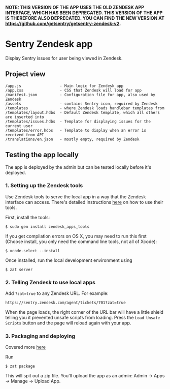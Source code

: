 **NOTE: THIS VERSION OF THE APP USES THE OLD ZENDESK APP INTERFACE, WHICH HAS BEEN DEPRECATED. THIS VERSION OF THE APP IS THEREFORE ALSO DEPRECATED. YOU CAN FIND THE NEW VERSION AT https://github.com/getsentry/getsentry-zendesk-v2.**

# Sentry Zendesk app

Display Sentry issues for user being viewed in Zendesk.

## Project view

    /app.js                 - Main logic for Zendesk app
    /app.css                - CSS that Zendesk will load for app
    /manifest.json          - Configuration file for app, also used by Zendesk
    /assets                 - contains Sentry icon, required by Zendesk
    /templates              - where Zendesk loads handlebar templates from
    /templates/layout.hdbs  - Default Zendesk template, which all others are inserted into
    /templates/issues.hdbs  - Template for displaying issues for the current user
    /templates/error.hdbs   - Template to display when an error is received from API
    /translations/en.json   - mostly empty, required by Zendesk

## Testing the app locally

The app is deployed by the admin but can be tested locally before it's deployed.

### 1. Setting up the Zendesk tools

Use Zendesk tools to serve the local app in a way that the Zendesk interface can access. There's detailed instructions [here](https://help.zendesk.com/hc/en-us/articles/229489288-Installing-and-using-the-Zendesk-apps-tools) on how to use their tools.

First, install the tools:

    $ sudo gem install zendesk_apps_tools

If you get compilation errors on OS X, you may need to run this first (Choose install, you only need the command line tools, not all of Xcode):

    $ xcode-select --install

Once installed, run the local development environment using

    $ zat server

### 2. Telling Zendesk to use local apps

Add ```?zat=true``` to any Zendesk URL. For example:

    https://sentry.zendesk.com/agent/tickets/701?zat=true

When the page loads, the right corner of the URL bar will have a little shield telling you it prevented unsafe scripts from loading. Press the ```Load Unsafe Scripts``` button and the page will reload again with your app.

### 3. Packaging and deploying

Covered more [here](https://support.zendesk.com/hc/en-us/articles/203691296-Building-your-first-Zendesk-app-Part-5-Installing-the-app-in-your-Zendesk)

Run

    $ zat package

This will spit out a zip file. You'll upload the app as an admin: Admin -> Apps -> Manage -> Upload App.
